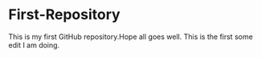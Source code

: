 # First-Repository
This is my first GitHub repository.Hope all goes well.
This is the first some edit I am doing.
